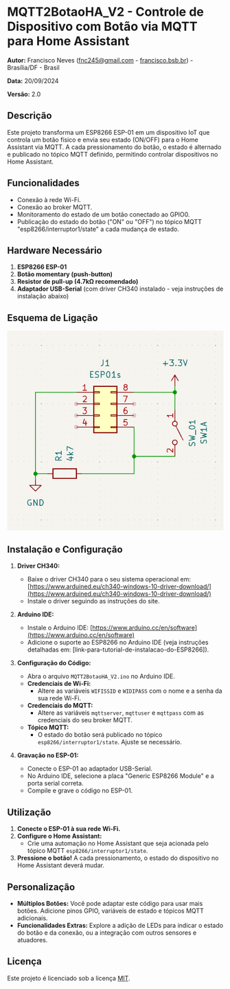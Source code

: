 # MQTT2BotaoHA_V2 - Controle de Dispositivo com Botão via MQTT para Home Assistant

**Autor:** Francisco Neves ([fnc245@gmail.com](mailto:fnc245@gmail.com) - [francisco.bsb.br](http://francisco.bsb.br)) - Brasília/DF - Brasil

**Data:** 20/09/2024

**Versão:** 2.0

## Descrição

Este projeto transforma um ESP8266 ESP-01 em um dispositivo IoT que controla um botão físico e envia seu estado (ON/OFF) para o Home Assistant via MQTT. A cada pressionamento do botão, o estado é alternado e publicado no tópico MQTT definido, permitindo controlar dispositivos no Home Assistant.

## Funcionalidades

- Conexão à rede Wi-Fi.
- Conexão ao broker MQTT.
- Monitoramento do estado de um botão conectado ao GPIO0.
- Publicação do estado do botão ("ON" ou "OFF") no tópico MQTT "esp8266/interruptor1/state" a cada mudança de estado.

## Hardware Necessário

1. **ESP8266 ESP-01**
2. **Botão momentary (push-button)**
3. **Resistor de pull-up (4.7kΩ recomendado)**
4. **Adaptador USB-Serial** (com driver CH340 instalado - veja instruções de instalação abaixo)

## Esquema de Ligação

![Esquema de ligacao](esquema.png)

## Instalação e Configuração

1. **Driver CH340:**
   - Baixe o driver CH340 para o seu sistema operacional em: [https://www.arduined.eu/ch340-windows-10-driver-download/](https://www.arduined.eu/ch340-windows-10-driver-download/) 
   - Instale o driver seguindo as instruções do site.

2. **Arduino IDE:**
   - Instale o Arduino IDE: [https://www.arduino.cc/en/software](https://www.arduino.cc/en/software)
   - Adicione o suporte ao ESP8266 no Arduino IDE (veja instruções detalhadas em: [link-para-tutorial-de-instalacao-do-ESP8266]).

3. **Configuração do Código:**
   - Abra o arquivo `MQTT2BotaoHA_V2.ino` no Arduino IDE.
   - **Credenciais de Wi-Fi:** 
     - Altere as variáveis `WIFISSID` e `WIDIPASS` com o nome e a senha da sua rede Wi-Fi.
   - **Credenciais do MQTT:** 
     - Altere as variáveis `mqttserver`, `mqttuser` e `mqttpass` com as credenciais do seu broker MQTT. 
   - **Tópico MQTT:**
     - O estado do botão será publicado no tópico `esp8266/interruptor1/state`. Ajuste se necessário. 

4. **Gravação no ESP-01:**
   - Conecte o ESP-01 ao adaptador USB-Serial.
   - No Arduino IDE, selecione a placa "Generic ESP8266 Module" e a porta serial correta.
   - Compile e grave o código no ESP-01.

## Utilização

1. **Conecte o ESP-01 à sua rede Wi-Fi.**
2. **Configure o Home Assistant:**
   - Crie uma automação no Home Assistant que seja acionada pelo tópico MQTT `esp8266/interruptor1/state`.
3. **Pressione o botão!** A cada pressionamento, o estado do dispositivo no Home Assistant deverá mudar.

## Personalização

- **Múltiplos Botões:** Você pode adaptar este código para usar mais botões. Adicione pinos GPIO, variáveis de estado e tópicos MQTT adicionais. 
- **Funcionalidades Extras:** Explore a adição de LEDs para indicar o estado do botão e da conexão, ou a integração com outros sensores e atuadores. 

## Licença

Este projeto é licenciado sob a licença [MIT](LICENSE).
